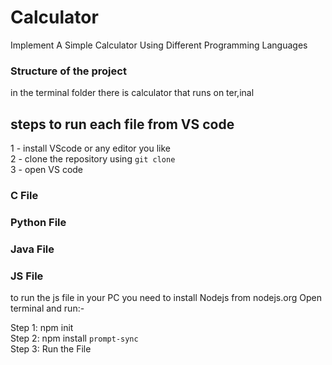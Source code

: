 # Calculator
Implement A Simple Calculator Using Different Programming Languages 

### Structure of the project
in the terminal folder 
there is calculator that runs on ter,inal

## steps to run each file from VS code
 1 - install VScode or any editor you like \
 2 - clone the repository using `git clone` \
 3 - open VS code 
### C File

### Python File

### Java File


### JS File 
to run the js file in your PC you need to install Nodejs from nodejs.org
Open terminal and run:-

Step 1: npm init \
Step 2: npm install `prompt-sync` \
Step 3: Run the File 

